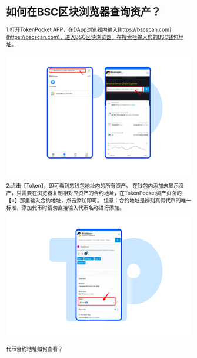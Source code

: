 # 如何在BSC区块浏览器查询资产？

1.打开TokenPocket APP，在DApp浏览器内输入[https://bscscan.com](https://bscscan.com)，进入BSC区块浏览器。在搜索栏输入您的BSC钱包地址。

![](<../../../.gitbook/assets/Group 18894.png>)

2.点击【Token】，即可看到您钱包地址内的所有资产。 在钱包内添加未显示资产，只需要在浏览器复制相对应资产的合约地址，在TokenPocket资产页面的【+】那里输入合约地址，点击添加即可。 注意：合约地址是辨别真假代币的唯一标准，添加代币时请勿直接输入代币名称进行添加。

![](<../../../.gitbook/assets/Group 18917.png>)

代币合约地址如何查看？
